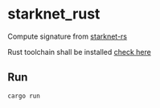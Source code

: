 # starknet_rust

Compute signature from [starknet-rs](https://github.com/xJonathanLEI/starknet-rs)

Rust toolchain shall be installed [check here](https://www.rust-lang.org/tools/install)

## Run
`cargo run` 
